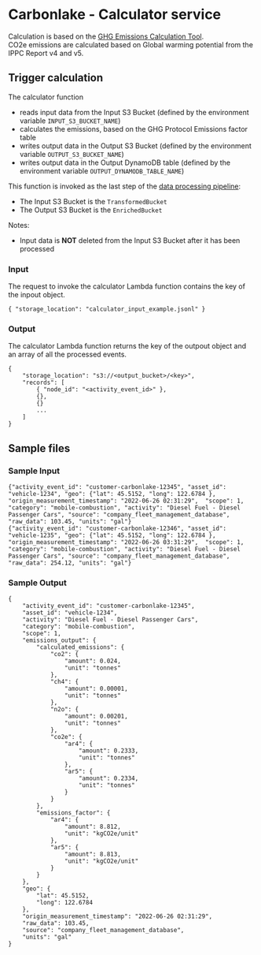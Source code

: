 # Carbonlake - Calculator service

Calculation is based on the [GHG Emissions Calculation Tool](https://ghgprotocol.org/ghg-emissions-calculation-tool).  
CO2e emissions are calculated based on Global warming potential from the IPPC Report v4 and v5.

## Trigger calculation
The calculator function
- reads input data from the Input S3 Bucket (defined by the environment variable `INPUT_S3_BUCKET_NAME`)
- calculates the emissions, based on the GHG Protocol Emissions factor table
- writes output data in the Output S3 Bucket (defined by the environment variable `OUTPUT_S3_BUCKET_NAME`)
- writes output data in the Output DynamoDB table (defined by the environment variable `OUTPUT_DYNAMODB_TABLE_NAME`)

This function is invoked as the last step of the [data processing pipeline](../README.md):
- The Input S3 Bucket is the `TransformedBucket`
- The Output S3 Bucket is the `EnrichedBucket`

Notes:
- Input data is **NOT** deleted from the Input S3 Bucket after it has been processed

### Input
The request to invoke the calculator Lambda function contains the key of the inpout object.
```jsonc
{ "storage_location": "calculator_input_example.jsonl" }
```

### Output
The calculator Lambda function returns the key of the outpout object and an array of all the processed events.
```jsonc
{
    "storage_location": "s3://<output_bucket>/<key>",
    "records": [ 
        { "node_id": "<activity_event_id>" }, 
        {}, 
        {}
        ...
    ]
}
```

## Sample files
### Sample Input
```jsonc
{"activity_event_id": "customer-carbonlake-12345", "asset_id": "vehicle-1234", "geo": {"lat": 45.5152, "long": 122.6784 }, "origin_measurement_timestamp": "2022-06-26 02:31:29",  "scope": 1, "category": "mobile-combustion", "activity": "Diesel Fuel - Diesel Passenger Cars", "source": "company_fleet_management_database", "raw_data": 103.45, "units": "gal"}
{"activity_event_id": "customer-carbonlake-12346", "asset_id": "vehicle-1235", "geo": {"lat": 45.5152, "long": 122.6784 }, "origin_measurement_timestamp": "2022-06-26 03:31:29",  "scope": 1, "category": "mobile-combustion", "activity": "Diesel Fuel - Diesel Passenger Cars", "source": "company_fleet_management_database", "raw_data": 254.12, "units": "gal"}
```

### Sample Output
```jsonc
{
    "activity_event_id": "customer-carbonlake-12345",
    "asset_id": "vehicle-1234",
    "activity": "Diesel Fuel - Diesel Passenger Cars",
    "category": "mobile-combustion",
    "scope": 1,
    "emissions_output": {
        "calculated_emissions": {
            "co2": {
                "amount": 0.024,
                "unit": "tonnes"
            },
            "ch4": {
                "amount": 0.00001,
                "unit": "tonnes"
            },
            "n2o": {
                "amount": 0.00201,
                "unit": "tonnes"
            },
            "co2e": {
                "ar4": {
                    "amount": 0.2333,
                    "unit": "tonnes"
                },
                "ar5": {
                    "amount": 0.2334,
                    "unit": "tonnes"
                }
            }
        },
        "emissions_factor": {
            "ar4": {
                "amount": 8.812,
                "unit": "kgCO2e/unit"
            },
            "ar5": {
                "amount": 8.813,
                "unit": "kgCO2e/unit"
            }
        }
    },
    "geo": {
        "lat": 45.5152,
        "long": 122.6784
    },
    "origin_measurement_timestamp": "2022-06-26 02:31:29",
    "raw_data": 103.45,
    "source": "company_fleet_management_database",
    "units": "gal"
}
```